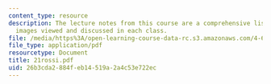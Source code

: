 ```yaml
---
content_type: resource
description: The lecture notes from this course are a comprehensive listing of the
  images viewed and discussed in each class.
file: /media/https%3A/open-learning-course-data-rc.s3.amazonaws.com/4-665-contemporary-architecture-and-critical-debate-spring-2002/26b3cda2884feb14519a2a4c53e722ec_21rossi.pdf
file_type: application/pdf
resourcetype: Document
title: 21rossi.pdf
uid: 26b3cda2-884f-eb14-519a-2a4c53e722ec
---
```

